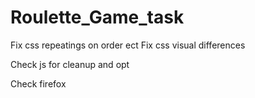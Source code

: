 # Roulette_Game_task

Fix css repeatings on order ect
Fix css visual differences

Check js for cleanup and opt

Check firefox